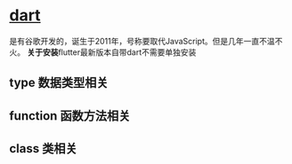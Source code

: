 # [dart](https://dart.dev/)
是有谷歌开发的，诞生于2011年，号称要取代JavaScript。但是几年一直不温不火。
**关于安装**flutter最新版本自带dart不需要单独安装

## type 数据类型相关
## function 函数方法相关
## class 类相关